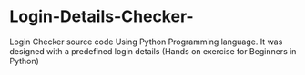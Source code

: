 # Login-Details-Checker-
Login Checker source code Using Python Programming language. It was designed with a predefined login details (Hands on exercise for Beginners in Python) 
